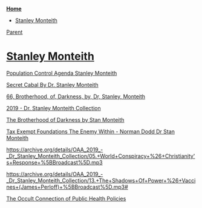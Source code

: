 <!-- START doctoc generated TOC please keep comment here to allow auto update -->
<!-- DON'T EDIT THIS SECTION, INSTEAD RE-RUN doctoc TO UPDATE -->
**[Home](#pages/blog/cv19/index)**

- [Stanley Monteith](#stanley-monteith)

<!-- END doctoc generated TOC please keep comment here to allow auto update -->

[Parent](#pages/blog/cv19/people/index)

# [Stanley Monteith](https://en.wikipedia.org/wiki/Stan_Monteith)


[Population Control Agenda Stanley Monteith](https://archive.org/details/PopulationControlAgenda_201805)

[Secret Cabal By Dr. Stanley Monteith](https://archive.org/details/SecretCabalByDr.StanleyMonteithCrossRoad.to30)

[ 66, Brotherhood, of, Darkness, by, Dr, Stanley, Monteith](https://archive.org/details/66.BrotherhoodOfDarknessByDrStanleyMonteith)

[2019 - Dr. Stanley Monteith Collection](https://archive.org/details/OAA_2019_-_Dr_Stanley_Monteith_Collection)

[The Brotherhood of Darkness by Stan Monteith](https://archive.org/details/TheBrotherhoodOfDarkness)

[Tax Exempt Foundations The Enemy Within - Norman Dodd Dr Stan Monteith](https://archive.org/details/TaxExemptFoundationsTheEnemyWithin-NormanDoddDrStanMonteith)


https://archive.org/details/OAA_2019_-_Dr_Stanley_Monteith_Collection/05.+World+Conspiracy+%26+Christianity's+Response+%5BBroadcast%5D.mp3

https://archive.org/details/OAA_2019_-_Dr_Stanley_Monteith_Collection/13.+The+Shadows+Of+Power+%26+Vaccines+(James+Perloff)+%5BBroadcast%5D.mp3#

[The Occult Connection of Public Health Policies](https://www.prlog.org/10541293-the-occult-connection-of-public-health-policies.html)

